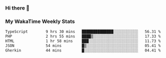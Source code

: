 ### Hi there 👋

<!--
**royschrauwen/royschrauwen** is a ✨ _special_ ✨ repository because its `README.md` (this file) appears on your GitHub profile.

Here are some ideas to get you started:

- 🔭 I’m currently working on ...
- 🌱 I’m currently learning ...
- 👯 I’m looking to collaborate on ...
- 🤔 I’m looking for help with ...
- 💬 Ask me about ...
- 📫 How to reach me: ...
- 😄 Pronouns: ...
- ⚡ Fun fact: ...
-->


### My WakaTime Weekly Stats
<!--START_SECTION:waka-->

```txt
TypeScript        9 hrs 30 mins   ██████████████░░░░░░░░░░░   56.31 %
PHP               2 hrs 55 mins   ████▒░░░░░░░░░░░░░░░░░░░░   17.33 %
HTML              1 hr 58 mins    ███░░░░░░░░░░░░░░░░░░░░░░   11.73 %
JSON              54 mins         █▒░░░░░░░░░░░░░░░░░░░░░░░   05.41 %
Gherkin           44 mins         █░░░░░░░░░░░░░░░░░░░░░░░░   04.41 %
```

<!--END_SECTION:waka-->
